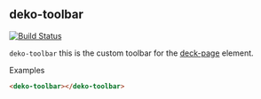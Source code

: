 ## deko-toolbar

[![Build Status](https://travis-ci.org/Hi9Here/deko-toolbar.svg?branch=master)](https://travis-ci.org/Hi9Here/deko-toolbar)

`deko-toolbar` this is the custom toolbar for the [deck-page](https://github.com/marcus7777/deck-page) element.

Examples

```html
<deko-toolbar></deko-toolbar>
```